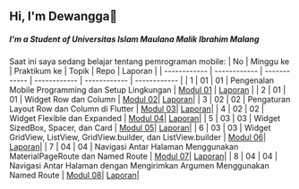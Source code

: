 ## Hi, I'm Dewangga👋
##### I'm a Student of Universitas Islam Maulana Malik Ibrahim Malang

Saat ini saya sedang belajar tentang pemrograman mobile:
| No  | Minggu ke  | Praktikum ke  | Topik  | Repo | Laporan |
| ------------ | ------------ | ------------ | ------------ | ------------ | ------------ | 
|  1 | 01  | 01  | Pengenalan Mobile Programming dan Setup Lingkungan  | [Modul 01](https://github.com/DewanggaEcky/Modul-1-Mobile) | [Laporan](https://drive.google.com/file/d/1fkJ6HJ8DfLfTMQVJifvfnViaWX5j_O3f/view?usp=sharing) |
|  2 | 01  | 01  | Widget Row dan Column | [Modul 02](https://github.com/DewanggaEcky/Modul-2-Mobile)| [Laporan](https://drive.google.com/file/d/1nW4gD9bsLYouXzI45JY8hJfyisNltkI7/view?usp=sharing)|
|  3 | 02  | 02  | Pengaturan Layout Row dan Column di Flutter | [Modul 03](https://github.com/DewanggaEcky/Modul-3-Mobile)| [Laporan](https://drive.google.com/file/d/1VlBOT9kLRxrBl5JdMUZFYqV2vgWfv71q/view?usp=sharing)|
|  4 | 02  | 02  | Widget Flexible dan Expanded | [Modul 04](https://github.com/DewanggaEcky/Modul-4-Mobile)| [Laporan](https://drive.google.com/file/d/1cx9LDxg4vg4Es9leHqR1smvLW9tSG8xt/view?usp=sharing)|
|  5 | 03  | 03  | Widget SizedBox, Spacer, dan Card | [Modul 05](https://github.com/DewanggaEcky/Modul-5-Mobile)| [Laporan](https://drive.google.com/file/d/1wa1FOoTLeN2EXwgZySrj3dinhFFI9uwA/view?usp=sharing)|
|  6 | 03  | 03  | Widget GridView, ListView, GridView.builder, dan ListView.builder | [Modul 06](https://github.com/DewanggaEcky/Modul-6-Mobile)| [Laporan](https://drive.google.com/file/d/19cb1Mw2we2uhvrVb3N7Gn7wqlA_c01c4/view?usp=sharing)|
|  7 | 04  | 04  | Navigasi Antar Halaman Menggunakan MaterialPageRoute dan Named Route | [Modul 07](https://github.com/DewanggaEcky/Modul-7-Mobile)| [Laporan](https://drive.google.com/file/d/1NkG55L8iq0CQ4XbBfgMqpTB0cAt_ttXS/view?usp=sharing)|
|  8 | 04  | 04  | Navigasi Antar Halaman dengan Mengirimkan Argumen Menggunakan Named Route | [Modul 08](https://github.com/DewanggaEcky/Modul-8-Mobile)| [Laporan](https://drive.google.com/file/d/1ejgxnlX1WY0079Ayl3HbJ2-IDTP3-gQ8/view?usp=sharing)|
